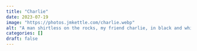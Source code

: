 ```yaml
---
title: "Charlie"
date: 2023-07-19
image: "https://photos.jmkettle.com/charlie.webp"
alt: "A man shirtless on the rocks, my friend charlie, in black and white"
categories: []
draft: false
---
```

